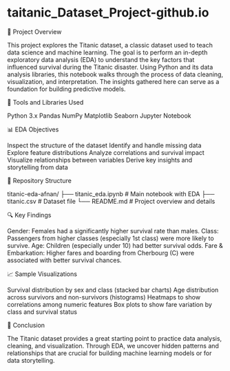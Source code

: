 # taitanic_Dataset_Project-github.io

📘 Project Overview

This project explores the Titanic dataset, a classic dataset used to teach data science and machine learning. 
The goal is to perform an in-depth exploratory data analysis (EDA) to understand the key factors that influenced survival during the Titanic disaster.
Using Python and its data analysis libraries, this notebook walks through the process of data cleaning, visualization, and interpretation. 
The insights gathered here can serve as a foundation for building predictive models.


🧰 Tools and Libraries Used

Python 3.x
Pandas
NumPy
Matplotlib
Seaborn
Jupyter Notebook

📊 EDA Objectives

Inspect the structure of the dataset
Identify and handle missing data
Explore feature distributions
Analyze correlations and survival impact
Visualize relationships between variables
Derive key insights and storytelling from data

📁 Repository Structure

titanic-eda-afnan/ ├── titanic_eda.ipynb # Main notebook with EDA ├── titanic.csv # Dataset file └── README.md # Project overview and details


🔍 Key Findings

Gender: Females had a significantly higher survival rate than males.
Class: Passengers from higher classes (especially 1st class) were more likely to survive.
Age: Children (especially under 10) had better survival odds.
Fare & Embarkation: Higher fares and boarding from Cherbourg (C) were associated with better survival chances.

📈 Sample Visualizations

Survival distribution by sex and class (stacked bar charts)
Age distribution across survivors and non-survivors (histograms)
Heatmaps to show correlations among numeric features
Box plots to show fare variation by class and survival status

📌 Conclusion

The Titanic dataset provides a great starting point to practice data analysis, cleaning, and visualization. Through EDA, we uncover hidden patterns and relationships that are crucial for building machine learning models or for data storytelling.

